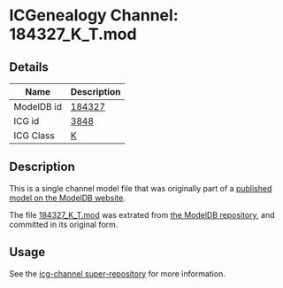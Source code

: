 # ICGenealogy Channel: 184327\_K\_T.mod

## Details

Name | Description
---- | -----------
ModelDB id | [184327](http://senselab.med.yale.edu/ModelDB/ShowModel.cshtml?model=184327)
ICG id | [3848](http://icg.neurotheory.ox.ac.uk/channels/1/3848)
ICG Class | [K](http://icg.neurotheory.ox.ac.uk/channels/1)

## Description

This is a single channel model file that was originally part of a [published model on the ModelDB website](http://senselab.med.yale.edu/mModelDB/ShowModel.cshtml?model=184327).

The file [184327\_K\_T.mod](184327_K_T.mod) was extrated from [the ModelDB repository](http://senselab.med.yale.edu/ModelDB/ShowModel.cshtml?model=184327), and committed in its original form.

## Usage

See the [icg-channel super-repository](https://github.com/icgenealogy/icg-channels) for more information.